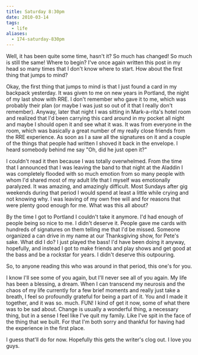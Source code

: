 ```yaml
---
title: Saturday 8:30pm
date: 2010-03-14
tags:
  - life
aliases:
  - 174-saturday-830pm
---
```


Well, it has been quite some time, hasn't it? So much has changed! So much is still the same! Where to begin? I've once again written this post in my head so many times that I don't know where to start. How about the first thing that jumps to mind?


Okay, the first thing that jumps to mind is that I just found a card in my backpack yesterday. It was given to me on new years in Portland, the night of my last show with RRE. I don't remember who gave it to me, which was probably their plan (or maybe I was just so out of it that I really don't remember). Anyway, later that night I was sitting in Mark-a-rita's hotel room and realized that I'd been carrying this card around in my pocket all night and maybe I should open it and see what it was. It was from everyone in the room, which was basically a great number of my really close friends from the RRE experience. As soon as I a saw all the signatures on it and a couple of the things that people had written I shoved it back in the envelope. I heard somebody behind me say "Oh, did he just open it?"


I couldn't read it then because I was totally overwhelmed. From the time that I announced that I was leaving the band to that night at the Aladdin I was completely flooded with so much emotion from so many people with whom I'd shared most of my adult life that I myself was emotionally paralyzed. It was amazing, and amazingly difficult. Most Sundays after gig weekends during that period I would spend at least a little while crying and not knowing why. I was leaving of my own free will and for reasons that were plenty good enough for me. What was this all about?


By the time I got to Portland I couldn't take it anymore. I'd had enough of people being so nice to me. I didn't deserve it. People gave me cards with hundreds of signatures on them telling me that I'd be missed. Someone organized a can drive in my name at our Thanksgiving show, for Pete's sake. What did I do? I just played the bass! I'd have been doing it anyway, hopefully, and instead I got to make friends and play shows and get good at the bass and be a rockstar for years. I didn't deserve this outpouring.


So, to anyone reading this who was around in that period, this one's for you.


I know I'll see some of you again, but I'll never see all of you again. My life has been a blessing, a dream. When I can transcend my neurosis and the chaos of my life currently for a few brief moments and really just take a breath, I feel so profoundly grateful for being a part of it. You and I made it together, and it was so. much. FUN! I kind of get it now, some of what there was to be sad about. Change is usually a wonderful thing, a necessary thing, but in a sense I feel like I've quit my family. Like I've spit in the face of the thing that we built. For that I'm both sorry and thankful for having had the experience in the first place.


I guess that'll do for now. Hopefully this gets the writer's clog out. I love you guys.